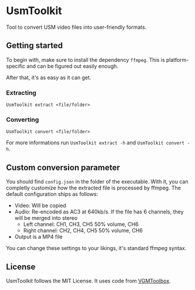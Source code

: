 # UsmToolkit

Tool to convert USM video files into user-friendly formats.

## Getting started

To begin with, make sure to install the dependency `ffmpeg`. This is platform-specific and can be figured out easily enough.

After that, it's as easy as it can get.

### Extracting
```
UsmToolkit extract <file/folder>
```

### Converting
```
UsmToolkit convert <file/folder>
```

For more informations run `UsmToolkit extract -h` and `UsmToolkit convert -h`.

## Custom conversion parameter

You should find `config.json` in the folder of the executable. With it, you can completly customize how the extracted file is processed by ffmpeg.
The default configuration ships as follows:

* Video: Will be copied
* Audio: Re-encoded as AC3 at 640kb/s. If the file has 6 channels, they will be merged into stereo
    * Left channel: CH1, CH3, CH5 50% volume, CH6
    * Right channel: CH2, CH4, CH5 50% volume, CH6
* Output is a MP4 file

You can change these settings to your likings, it's standard ffmpeg syntax.

## License

UsmToolkit follows the MIT License. It uses code from [VGMToolbox](https://sourceforge.net/projects/vgmtoolbox/).
